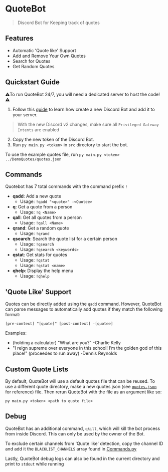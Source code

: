 # QuoteBot
> Discord Bot for Keeping track of quotes

## Features
- Automatic 'Quote like' Support
- Add and Remove Your Own Quotes
- Search for Quotes
- Get Random Quotes

## Quickstart Guide
⚠️To run QuoteBot 24/7, you will need a dedicated server to host the code!⚠️

1. Follow this [guide](https://github.com/reactiflux/discord-irc/wiki/Creating-a-discord-bot-&-getting-a-token) to learn
    how create a new Discord Bot and add it to your server.
> With the new Discord v2 changes, make sure all `Privileged Gateway Intents` are enabled
2. Copy the new token of the Discord Bot.
3. Run `py main.py <token>` in `src` directory to start the bot.

To use the example quotes file, run `py main.py <token> ../DemoQuotes/quotes.json`

## Commands
Quotebot has 7 total commands with the command prefix `!`
- **qadd**: Add a new quote
  - Usage: `!qadd "<quote>" -<Quotee>`
- **q**: Get a quote from a person
  - Usage: `!q <Name>`
- **qall**: Get all quotes from a person
  - Usage: `!qall <Name>`
- **qrand**: Get a random quote
  - Usage: `!qrand`
- **qsearch**: Search the quote list for a certain person
  - Usage: `!qsearch`
  - Usage: `!qsearch <keywords>`
- **qstat**: Get stats for quotes
  - Usage: `!qstat`
  - Usage: `!qstat <name>`
- **qhelp**: Display the help menu
  - Usage: `!qhelp`

## 'Quote Like' Support
Quotes can be directly added using the `qadd` command. However, QuoteBot can parse messages to automatically add quotes
if they match the following format:

`[pre-context] "[quote]" [post-context] -[quotee]`

Examples:
- (holding a calculator) "What are you?" -Charlie Kelly
- "I reign supreme over everyone in this school! I’m the golden god of this place!" (proceedes to run away) -Dennis Reynolds

## Custom Quote Lists
By default, QuoteBot will use a default quotes file that can be reused. To use a different quote directory,
make a new quotes json (see [`quotes.json`](DemoQuotes/quotes.json) for reference) file. Then rerun QuoteBot with the 
file as an argument like so:

`py main.py <token> <path to quote file>`

## Debug
QuoteBot has an additional command, `qkill`, which will kill the bot process from inside Discord. This can only be used 
by the owner of the Bot.

To exclude certain channels from 'Quote like' detection, copy the channel ID and add it the `BLACKLIST_CHANNELS` array
found in [Commands.py](src/bot/Commands.py)

Lastly, QuoteBot debug logs can also be found in the current directory and print to `stdout` while running

